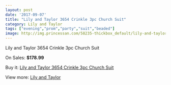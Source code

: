 ```yaml
---
layout: post
date: '2017-09-07'
title: "Lily and Taylor 3654 Crinkle 3pc Church Suit"
category: Lily and Taylor
tags: ["evening","prom","party","suit","beaded"]
image: http://img.princessan.com/58235-thickbox_default/lily-and-taylor-3654-crinkle-3pc-church-suit.jpg
---
```

Lily and Taylor 3654 Crinkle 3pc Church Suit

On Sales: **$178.99**
<a href="https://www.princessan.com/en/lily-and-taylor/25814-lily-and-taylor-3654-crinkle-3pc-church-suit.html"><amp-img layout="responsive" width="600" height="600" src="//img.princessan.com/58235-thickbox_default/lily-and-taylor-3654-crinkle-3pc-church-suit.jpg" alt="Lily and Taylor 3654 Crinkle 3pc Church Suit 0" /></a>

Buy it: [Lily and Taylor 3654 Crinkle 3pc Church Suit](https://www.princessan.com/en/lily-and-taylor/25814-lily-and-taylor-3654-crinkle-3pc-church-suit.html "Lily and Taylor 3654 Crinkle 3pc Church Suit")

View more: [Lily and Taylor](https://www.princessan.com/en/227-lily-and-taylor "Lily and Taylor")